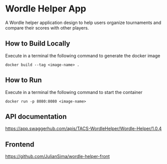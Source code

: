 # Wordle Helper App
A Wordle helper application design to help users organize tournaments and compare their scores with other players.

## How to Build Locally
Execute in a terminal the following command to generate the docker image

``docker build --tag <image-name> .``

## How to Run
Execute in a terminal the following command to start the container

``docker run -p 8080:8080 <image-name>``

## API documentation
https://app.swaggerhub.com/apis/TACS-WordleHelper/Wordle-Helper/1.0.4

## Frontend
https://github.com/JulianSima/wordle-helper-front
